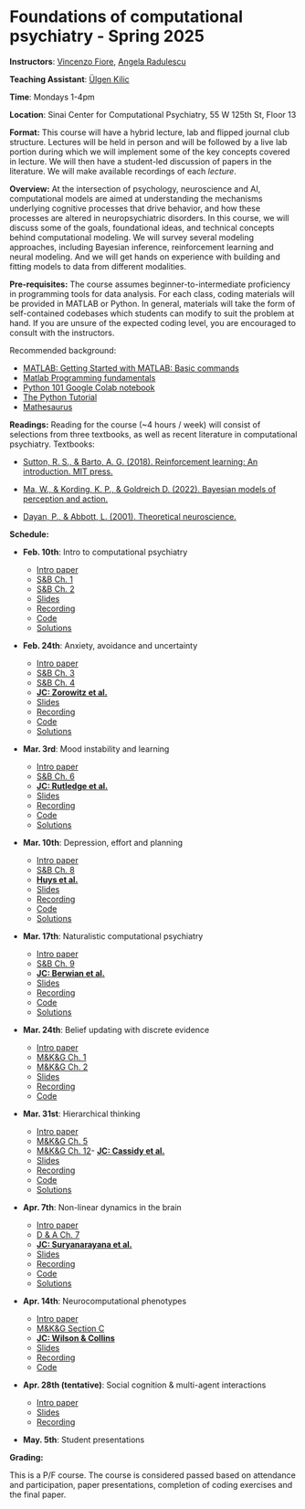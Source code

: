 # Foundations of computational psychiatry - Spring 2025

**Instructors**: [Vincenzo Fiore](https://profiles.mountsinai.org/vincenzo-guido-fiore), [Angela Radulescu](https://www.angelaradulescu.com/) 

**Teaching Assistant**: [Ülgen Kilic](https://ulgenklc.github.io/)

**Time**: Mondays 1-4pm

**Location**: Sinai Center for Computational Psychiatry, 55 W 125th St, Floor 13

**Format:** This course will have a hybrid lecture, lab and flipped journal club structure. Lectures will be held in person and will be followed by a live lab portion during which we will implement some of the key concepts covered in lecture. We will then have a student-led discussion of papers in the literature. We will make available recordings of each *lecture*.

**Overview:** At the intersection of psychology, neuroscience and AI, computational models are aimed at understanding the mechanisms underlying cognitive processes that drive behavior, and how these processes are altered in neuropsychiatric disorders. In this course, we will discuss some of the goals, foundational ideas, and technical concepts behind computational modeling. We will survey several modeling approaches, including Bayesian inference, reinforcement learning and neural modeling. And we will get hands on experience with building and fitting models to data from different modalities.  

**Pre-requisites:** The course assumes beginner-to-intermediate proficiency in programming tools for data analysis. For each class, coding materials will be provided in MATLAB or Python. In general, materials will take the form of self-contained codebases which students can modify to suit the problem at hand. If you are unsure of the expected coding level, you are encouraged to consult with the instructors.

<!-- **Final presentations:** You can find a final project overview [here](https://docs.google.com/document/d/1H4-xOtikGd7VI6lNFwLRX4aTh_qYvJj_VUFl3lsmm50/edit).  -->

Recommended background: 

+ [MATLAB: Getting Started with MATLAB: Basic commands](https://www.mathworks.com/help/releases/R2017a/matlab/getting-started-with-matlab.html)
+ [Matlab Programming fundamentals](https://www.mathworks.com/help/pdf_doc/matlab/matlab_prog.pdf) 
+ [Python 101 Google Colab notebook](https://colab.research.google.com/drive/1RgQqcpMyfU8FOZDgIARLqhvpKaefUMnO?usp=sharing)
+ [The Python Tutorial](https://docs.python.org/3/tutorial/index.html)
+ [Mathesaurus](http://mathesaurus.sourceforge.net/)

**Readings:** Reading for the course (~4 hours / week) will consist of selections from three textbooks, as well as recent literature in computational psychiatry. Textbooks: 

+ [Sutton, R. S., & Barto, A. G. (2018). Reinforcement learning: An introduction. MIT press.](http://incompleteideas.net/book/the-book-2nd.html)

+ [Ma, W., & Kording, K. P., & Goldreich D. (2022). Bayesian models of perception and action.](https://www.cns.nyu.edu/malab/bayesianbook.html) 

+ [Dayan, P., & Abbott, L. (2001). Theoretical neuroscience.](https://boulderschool.yale.edu/sites/default/files/files/DayanAbbott.pdf) 

**Schedule:**

* **Feb. 10th**: Intro to computational psychiatry 
    - [Intro paper](https://pubmed.ncbi.nlm.nih.gov/31017638/)
    - [S&B Ch. 1](https://www.dropbox.com/s/c5bj6odbm0g3i0g/RLbook2020-Chapter%201.pdf?dl=0)
    - [S&B Ch. 2](https://www.dropbox.com/s/w1v1gey5r796qwh/RLbook2020-Chapter%202.pdf?dl=0)
    - [Slides](https://www.dropbox.com/scl/fi/14zbz5gtfz2njv5pxisbw/Lecture-1.pdf?rlkey=xoagfsst3t4j3insz2w8xxavk&dl=0)
    - [Recording](https://www.dropbox.com/scl/fi/sdqpval8kwoj4w9m4w8wj/Lecture-1.mp4?rlkey=1qal1e8r7j7qpu16hyiyun69y&dl=0)
    - [Code](https://colab.research.google.com/drive/1rtTdW11iuwY53zmBez4H7vlsnMj0nKSV?usp=sharing)
    - [Solutions](hello)

* **Feb. 24th**: Anxiety, avoidance and uncertainty 
    - [Intro paper](https://lilianweng.github.io/posts/2018-02-19-rl-overview/)
    - [S&B Ch. 3](https://www.dropbox.com/s/l00l0ctmcuhj42y/RLbook2020-Chapter%203.pdf?dl=0)
    - [S&B Ch. 4](https://www.dropbox.com/s/bdp3wp63q7myucv/RLbook2020-Chapter%204.pdf?dl=0)
    - [**JC: Zorowitz et al.**](https://cpsyjournal.org/article/10.1162/CPSY_a_00026/)
    - [Slides](hello)
    - [Recording](hello)
    - [Code](hello)
    - [Solutions](hello)

+ **Mar. 3rd**: Mood instability and learning 
    - [Intro paper](https://www.princeton.edu/~yael/Publications/Niv2009.pdf)
    - [S&B Ch. 6](https://www.dropbox.com/s/p2njyivzwzaljis/RLbook2020-Chapter%206.pdf?dl=0)
    - [**JC: Rutledge et al.**](https://pubmed.ncbi.nlm.nih.gov/25092308/)
    - [Slides](hello)
    - [Recording](hello)
    - [Code](hello)
    - [Solutions](hello)

+ **Mar. 10th**: Depression, effort and planning 
    - [Intro paper](https://pubmed.ncbi.nlm.nih.gov/25705929/)
    - [S&B Ch. 8](https://www.dropbox.com/scl/fi/20p0zrk5z9jo5b272dz00/RLbook2020-Chapter-8.pdf?rlkey=87qmi9sezfxtt0s4z1zrdz2z9&dl=0)
    - [**Huys et al.**](https://pmc.ncbi.nlm.nih.gov/articles/PMC3297555/pdf/pcbi.1002410.pdf)
    - [Slides](hello)
    - [Recording](hello)
    - [Code](hello)
    - [Solutions](hello)

+ **Mar. 17th**: Naturalistic computational psychiatry 
    - [Intro paper](https://www.sciencedirect.com/science/article/pii/S1364661323002127)
    - [S&B Ch. 9](https://www.dropbox.com/scl/fi/svqaxubvhy9g1jnetsfkv/RLbook2020-Chapter-9.pdf?rlkey=lwu8x0phypngsh6gvoeyhnstl&dl=0)
    - [**JC: Berwian et al.**](https://jamanetwork.com/journals/jamapsychiatry/fullarticle/2761562)
    - [Slides](hello)
    - [Recording](hello)
    - [Code](hello)
    - [Solutions](hello)

+ **Mar. 24th**: Belief updating with discrete evidence 
    - [Intro paper](https://pmc.ncbi.nlm.nih.gov/articles/PMC8823284/)
    - [M&K&G Ch. 1](https://www.cns.nyu.edu/malab/static/files/Bayesian_models_of_perception_and_action_v3.pdf)
    - [M&K&G Ch. 2](https://www.cns.nyu.edu/malab/static/files/Bayesian_models_of_perception_and_action_v3.pdf)
    - [Slides](hello)
    - [Recording](hello)
    - [Code](hello)

+ **Mar. 31st**: Hierarchical thinking 
    - [Intro paper](https://www.frontiersin.org/journals/computational-neuroscience/articles/10.3389/fncom.2014.00131/full)
    - [M&K&G Ch. 5](https://www.cns.nyu.edu/malab/static/files/Bayesian_models_of_perception_and_action_v3.pdf)
    - [M&K&G Ch. 12](https://www.cns.nyu.edu/malab/static/files/Bayesian_models_of_perception_and_action_v3.pdf)- [**JC: Cassidy et al.**](https://www.cell.com/action/showPdf?pii=S0960-9822%2818%2930004-6)
    - [Slides](hello)
    - [Recording](hello)
    - [Code](hello)
    - [Solutions](hello)

+ **Apr. 7th**: Non-linear dynamics in the brain 
    - [Intro paper](https://pmc.ncbi.nlm.nih.gov/articles/PMC2691385/)
    - [D & A Ch. 7](https://boulderschool.yale.edu/sites/default/files/files/DayanAbbott.pdf)
    - [**JC: Suryanarayana et al.**](https://www.sciencedirect.com/science/article/pii/S0893608018302880)
    - [Slides](hello)
    - [Recording](hello)
    - [Code](hello)
    - [Solutions](hello)

+ **Apr. 14th**: Neurocomputational phenotypes 
    - [Intro paper](https://www.princeton.edu/~ndaw/d10.pdf)
    - [M&K&G Section C](https://boulderschool.yale.edu/sites/default/files/files/DayanAbbott.pdf)
    - [**JC: Wilson & Collins**](https://elifesciences.org/articles/49547)
    - [Slides](hello)
    - [Recording](hello)
    - [Code](hello)

+ **Apr. 28th (tentative)**: Social cognition & multi-agent interactions 
    - [Intro paper](hello)
    - [Slides](hello)
    - [Recording](hello)

+ **May. 5th**: Student presentations 

**Grading:** 

This is a P/F course. The course is considered passed based on attendance and participation, paper presentations, completion of coding exercises and the final paper. 




